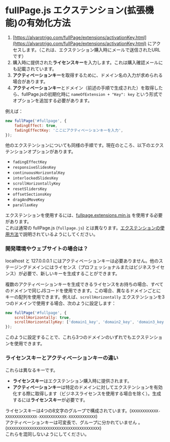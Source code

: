 # fullPage.js エクステンション(拡張機能)の有効化方法

1. [https://alvarotrigo.com/fullPage/extensions/activationKey.html](https://alvarotrigo.com/fullPage/extensions/activationKey.html) にアクセスします。（これは、エクステンション購入時にメールで送信されたURLです）
2. 購入時に提供された**ライセンスキー**を入力します。これは購入確認メールにも記載されています。
3. **アクティベーションキー**を取得するために、ドメイン名の入力が求められる場合があります。
4. **アクティベーションキー**とドメイン（前述の手順で生成された）を取得したら、fullPage.jsの初期化時に `nameOfExtension + "Key": key` という形式でオプションを追加する必要があります。

例えば：

```javascript
new fullPage('#fullpage', {
    fadingEffect: true,
    fadingEffectKey: 'ここにアクティベーションキーを入力',
});
```

他のエクステンションについても同様の手順です。現在のところ、以下のエクステンションオプションがあります。

* `fadingEffectKey`
* `responsiveSlidesKey`
* `continuousHorizontalKey`
* `interlockedSlidesKey`
* `scrollHorizontallyKey`
* `resetSlidersKey`
* `offsetSectionsKey`
* `dragAndMoveKey`
* `parallaxKey`

エクステンションを使用するには、[fullpage.extensions.min.js](https://github.com/alvarotrigo/fullPage.js/blob/master/dist/fullpage.extensions.min.js) を使用する必要があります。  
これは通常の fullPage.js (`fullpage.js`) とは異なります。[エクステンションの使用方法](https://github.com/alvarotrigo/fullPage.js#use-extensions)で説明されているようにしてください。

### 開発環境やウェブサイトの場合は？
localhost と 127.0.0.0.1 にはアクティベーションキーは必要ありません。他のステージングドメインにはライセンス（プロフェッショナルまたはビジネスライセンス）が必要で、新しいキーを生成することができます。

複数のアクティベーションキーを生成できるライセンスをお持ちの場合、すべてのドメインで同じJSコードを使用できます。この場合、異なるドメインごとにキーの配列を使用できます。例えば、`scrollHorizontally` エクステンションを3つのドメインで使用する場合、次のように設定します：

```js
new fullPage('#fullpage', {
    scrollHorizontally: true,
    scrollHorizontallyKey: ['domain1_key', 'domain2_key', 'domain3_key'],
});
```

このように設定することで、これら3つのドメインのいずれでもエクステンションを使用できます。

### ライセンスキーとアクティベーションキーの違い
これらは異なるキーです。
- **ライセンスキー**はエクステンション購入時に提供されます。
- **アクティベーションキー**は特定のドメインに対してエクステンションを有効化する際に取得します（ビジネスライセンスを使用する場合を除く）。生成するには**ライセンスキー**が必要です。

ライセンスキーは4つの8文字のグループで構成されています。(`XXXXXXXXXXXX-XXXXXXXXXXXXXX-XXXXXXXXXXXX-XXXXXXXXXXXX`)  
アクティベーションキーは可変長で、グループに分かれていません 。(`XXXXXXXXXXXXXXXXXXXXXXXXXXXXXXXXXXXXXXXXX`)  
これらを混同しないようにしてください。
